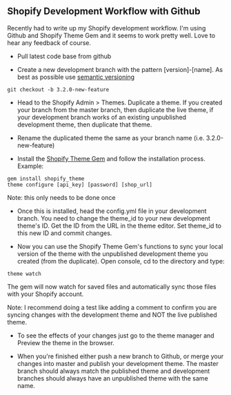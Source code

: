 ## Shopify Development Workflow with Github

Recently had to write up my Shopify development workflow. I'm using Github and Shopify Theme Gem and it seems to work pretty well. Love to hear any feedback of course.

* Pull latest code base from github

* Create a new development branch with the pattern [version]-[name]. As best as possible use [semantic versioning](http://semver.org/)

```
git checkout -b 3.2.0-new-feature
```

* Head to the Shopify Admin > Themes. Duplicate a theme. If you created your branch from the master branch, then duplicate the live theme, if your development branch works of an existing unpublished development theme, then duplicate that theme.

* Rename the duplicated theme the same as your branch name (i.e. 3.2.0-new-feature)

* Install the [Shopify Theme Gem](https://github.com/Shopify/shopify_theme) and follow the installation process. Example:

```
gem install shopify_theme
theme configure [api_key] [password] [shop_url]
```
Note: this only needs to be done once

* Once this is installed, head the config.yml file in your development branch. You need to change the theme_id to your new development theme's ID. Get the ID from the URL in the theme editor. Set theme_id to this new ID and commit changes.

* Now you can use the Shopify Theme Gem's functions to sync your local version of the theme with the unpublished development theme you created (from the duplicate). Open console, cd to the directory and type:

```
theme watch
```

The gem will now watch for saved files and automatically sync those files with your Shopify account. 

Note: I recommend doing a test like adding a comment to confirm you are syncing changes with the development theme and NOT the live published theme.

* To see the effects of your changes just go to the theme manager and Preview the theme in the browser.

* When you're finished either push a new branch to Github, or merge your changes into master and publish your development theme. The master branch should always match the published theme and development branches should always have an unpublished theme with the same name.


